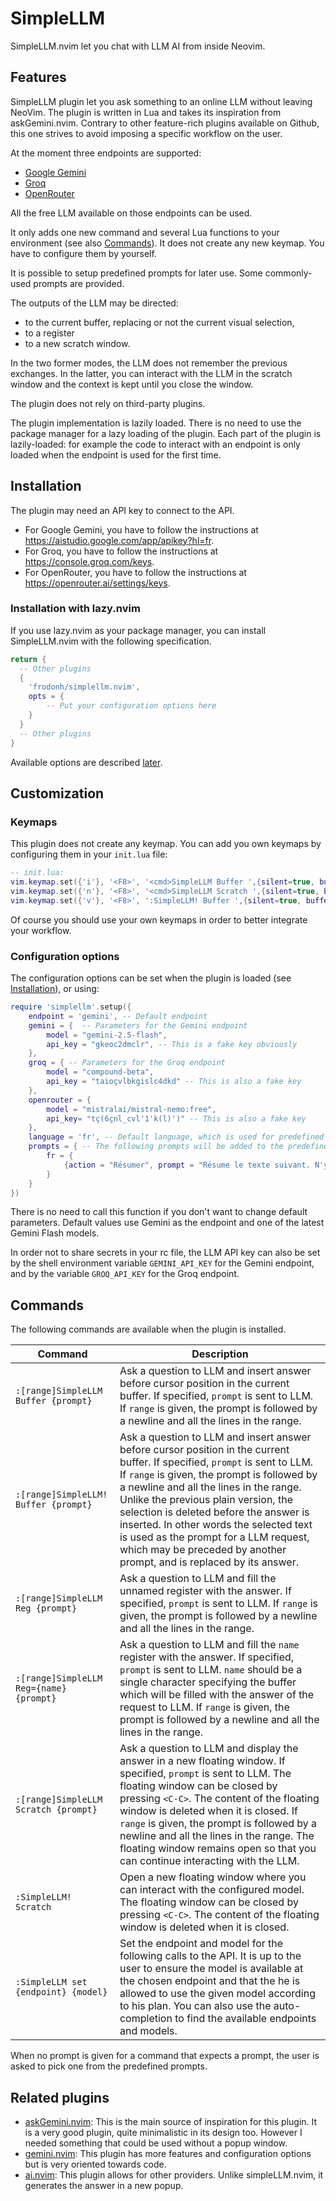 # SimpleLLM

SimpleLLM.nvim let you chat with LLM AI from inside Neovim.

## Features
SimpleLLM plugin let you ask something to an online LLM without leaving NeoVim. The plugin is written in Lua and takes its inspiration from askGemini.nvim. Contrary to other feature-rich plugins available on Github, this one strives to avoid imposing a specific workflow on the user.

At the moment three endpoints are supported:

- [Google Gemini](https://aistudio.google.com/prompts/new_chat)
- [Groq](https://console.groq.com/playground)
- [OpenRouter](https://openrouter.ai/)

All the free LLM available on those endpoints can be used.

It only adds one new command and several Lua functions to your environment (see also [Commands](#SimpleLLMCommands)). It does not create any new keymap. You have to configure them by yourself.

It is possible to setup predefined prompts for later use. Some commonly-used prompts are provided.

The outputs of the LLM may be directed:

- to the current buffer, replacing or not the current visual selection,
- to a register
- to a new scratch window.

In the two former modes, the LLM does not remember the previous exchanges. In the latter, you can interact with the LLM in the scratch window and the context is kept until you close the window.

The plugin does not rely on third-party plugins.

The plugin implementation is lazily loaded. There is no need to use the package manager for a lazy loading of the plugin. Each part of the plugin is lazily-loaded: for example the code to interact with an endpoint is only loaded when the endpoint is used for the first time.

## Installation

The plugin may need an API key to connect to the API. 

- For Google Gemini, you have to follow the instructions at <https://aistudio.google.com/app/apikey?hl=fr>.
- For Groq, you have to follow the instructions at <https://console.groq.com/keys>.
- For OpenRouter, you have to follow the instructions at <https://openrouter.ai/settings/keys>.

### Installation with lazy.nvim
If you use lazy.nvim as your package manager, you can install SimpleLLM.nvim with the following specification.

```lua
return {
  -- Other plugins
  {
	'frodonh/simplellm.nvim',
	opts = {
	    -- Put your configuration options here
	}
  }
  -- Other plugins
}
```

Available options are described [later](#configuration-options).

## Customization

### Keymaps
This plugin does not create any keymap. You can add you own keymaps by configuring them in your `init.lua` file:
```lua
-- init.lua:
vim.keymap.set({'i'}, '<F8>', '<cmd>SimpleLLM Buffer ',{silent=true, buffer=true, desc='Prompt LLM and add answer to current buffer'})
vim.keymap.set({'n'}, '<F8>', '<cmd>SimpleLLM Scratch ',{silent=true, buffer=true, desc='Prompt LLM and display answer in new scratch window'})
vim.keymap.set({'v'}, '<F8>', ':SimpleLLM! Buffer ',{silent=true, buffer=true, desc='Replace current visual selection by LLM answer after prepending a prompt'})
```

Of course you should use your own keymaps in order to better integrate your workflow.

### Configuration options
The configuration options can be set when the plugin is loaded (see [Installation](#Installation)), or using:

```lua
require 'simplellm'.setup({
	endpoint = 'gemini', -- Default endpoint
	gemini = {  -- Parameters for the Gemini endpoint
		model = "gemini-2.5-flash",
		api_key = "gkeoc2dmclr", -- This is a fake key obviously
	},
	groq = { -- Parameters for the Groq endpoint
		model = "compound-beta",
		api_key = "taioçvlbkgislc4dkd" -- This is also a fake key
	},
	openrouter = {
		model = "mistralai/mistral-nemo:free",
		api_key= "tç(6çnl_cvl'1'k(l)')"	-- This is also a fake key
	},
	language = 'fr', -- Default language, which is used for predefined prompts
	prompts = { -- The following prompts will be added to the predefined one
		fr = {
			{action = "Résumer", prompt = "Résume le texte suivant. N'y ajoute ni introduction ni conclusion et ne renvoie que le texte résumé."}
		}
	}
})
```

There is no need to call this function if you don't want to change default parameters. Default values use Gemini as the endpoint and one of the latest Gemini Flash models.

In order not to share secrets in your rc file, the LLM API key can also be set by the shell environment variable `GEMINI_API_KEY` for the Gemini endpoint, and by the variable `GROQ_API_KEY` for the Groq endpoint.

## Commands
The following commands are available when the plugin is installed.

| Command                  |  Description                                                                     |
|--------------------------|----------------------------------------------------------------------------------|
| `:[range]SimpleLLM Buffer {prompt}` | Ask a question to LLM and insert answer before cursor position in the current buffer. If specified, `prompt` is sent to LLM. If `range` is given, the prompt is followed by a newline and all the lines in the range. |
| `:[range]SimpleLLM! Buffer {prompt}` | Ask a question to LLM and insert answer before cursor position in the current buffer. If specified, `prompt` is sent to LLM. If `range` is given, the prompt is followed by a newline and all the lines in the range. Unlike the previous plain version, the selection is deleted before the answer is inserted. In other words the selected text is used as the prompt for a LLM request, which may be preceded by another prompt, and is replaced by its answer. |
| `:[range]SimpleLLM Reg {prompt}` | Ask a question to LLM and fill the unnamed register with the answer. If specified, `prompt` is sent to LLM. If `range` is given, the prompt is followed by a newline and all the lines in the range. |
| `:[range]SimpleLLM Reg={name} {prompt}` | Ask a question to LLM and fill the `name` register with the answer. If specified, `prompt` is sent to LLM. `name` should be a single character specifying the buffer which will be filled with the answer of the request to LLM. If `range` is given, the prompt is followed by a newline and all the lines in the range. |
| `:[range]SimpleLLM Scratch {prompt}` | Ask a question to LLM and display the answer in a new floating window. If specified, `prompt` is sent to LLM. The floating window can be closed by pressing `<C-C>`. The content of the floating window is deleted when it is closed. If `range` is given, the prompt is followed by a newline and all the lines in the range. The floating window remains open so that you can continue interacting with the LLM. |
| `:SimpleLLM! Scratch` | Open a new floating window where you can interact with the configured model. The floating window can be closed by pressing `<C-C>`. The content of the floating window is deleted when it is closed. |
| `:SimpleLLM set {endpoint} {model}` | Set the endpoint and model for the following calls to the API. It is up to the user to ensure the model is available at the chosen endpoint and that the he is allowed to use the given model according to his plan. You can also use the auto-completion to find the available endpoints and models. |


When no prompt is given for a command that expects a prompt, the user is asked to pick one from the predefined prompts.

## Related plugins
- [askGemini.nvim](https://github.com/agusnt/askGemini.nvim): This is the main source of inspiration for this plugin. It is a very good plugin, quite minimalistic in its design too. However I needed something that could be used without a popup window.
- [gemini.nvim](https://github.com/kiddos/gemini.nvim): This plugin has more features and configuration options but is very oriented towards code.
- [ai.nvim](https://github.com/gera2ld/ai.nvim): This plugin allows for other providers. Unlike simpleLLM.nvim, it generates the answer in a new popup.
